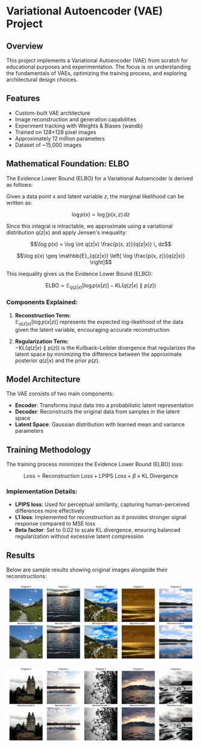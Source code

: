 # Variational Autoencoder (VAE) Project

## Overview

This project implements a Variational Autoencoder (VAE) from scratch for educational purposes and experimentation. The focus is on understanding the fundamentals of VAEs, optimizing the training process, and exploring architectural design choices.

## Features

- Custom-built VAE architecture
- Image reconstruction and generation capabilities 
- Experiment tracking with Weights & Biases (wandb)
- Trained on 128×128 pixel images
- Approximately 12 million parameters
- Dataset of ~15,000 images

## Mathematical Foundation: ELBO

The Evidence Lower Bound (ELBO) for a Variational Autoencoder is derived as follows:

Given a data point $x$ and latent variable $z$, the marginal likelihood can be written as:

$$\log p(x) = \log \int p(x, z) \, dz$$

Since this integral is intractable, we approximate using a variational distribution $q(z|x)$ and apply Jensen's inequality:

$$\log p(x) = \log \int q(z|x) \frac{p(x, z)}{q(z|x)} \, dz$$

$$\log p(x) \geq \mathbb{E}_{q(z|x)} \left[ \log \frac{p(x, z)}{q(z|x)} \right]$$

This inequality gives us the Evidence Lower Bound (ELBO):

$$\text{ELBO} = \mathbb{E}_{q(z|x)} [\log p(x|z)] - \text{KL}(q(z|x) \parallel p(z))$$

### Components Explained:

1. **Reconstruction Term:**  
   $\mathbb{E}_{q(z|x)} [\log p(x|z)]$ represents the expected log-likelihood of the data given the latent variable, encouraging accurate reconstruction.

2. **Regularization Term:**  
   $-\text{KL}(q(z|x) \parallel p(z))$ is the Kullback–Leibler divergence that regularizes the latent space by minimizing the difference between the approximate posterior $q(z|x)$ and the prior $p(z)$.

## Model Architecture

The VAE consists of two main components:

- **Encoder**: Transforms input data into a probabilistic latent representation
- **Decoder**: Reconstructs the original data from samples in the latent space
- **Latent Space**: Gaussian distribution with learned mean and variance parameters

## Training Methodology

The training process minimizes the Evidence Lower Bound (ELBO) loss:

$$\text{Loss} = \text{Reconstruction Loss} + \text{LPIPS Loss} + \beta \times \text{KL Divergence}$$

### Implementation Details:

- **LPIPS loss**: Used for perceptual similarity, capturing human-perceived differences more effectively
- **L1 loss**: Implemented for reconstruction as it provides stronger signal response compared to MSE loss
- **Beta factor**: Set to 0.02 to scale KL divergence, ensuring balanced regularization without excessive latent compression

## Results

Below are sample results showing original images alongside their reconstructions:

![Input and Reconstructed Image](images/original_vs_generated32.png)

![Input and Reconstructed Image](images/original_vs_generated100.png)

